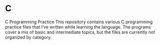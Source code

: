 # C
C Programming Practice
This repository contains various C programming practice files that I’ve written while learning the language. 
The programs cover a mix of basic and intermediate topics, but the files are currently not organized by category.
